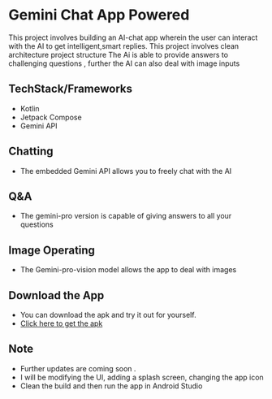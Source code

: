 
# Gemini Chat App Powered 
This project involves building an AI-chat app wherein the user can interact with the AI to get intelligent,smart replies. 
This project involves clean architecture project structure
The Ai is able to provide answers to challenging questions , further the AI can also deal with image inputs 


## TechStack/Frameworks
- Kotlin
- Jetpack Compose
- Gemini API

## Chatting
- The embedded Gemini API allows you to freely chat with the AI




## Q&A 
- The gemini-pro version is capable of giving answers to all your questions



## Image Operating
- The Gemini-pro-vision model allows the app to deal with images


## Download the App
- You can download the apk and try it out for yourself.
- [Click here to get the apk](https://drive.google.com/file/d/1qbXaXnQe1UmdlXSvmqgZrxegmgJ8VZOy/view?usp=drive_link)
  
## Note 
- Further updates are coming soon .
- I will be modifying the UI, adding a splash screen, changing the app icon
- Clean the build and then run the app in Android Studio 









